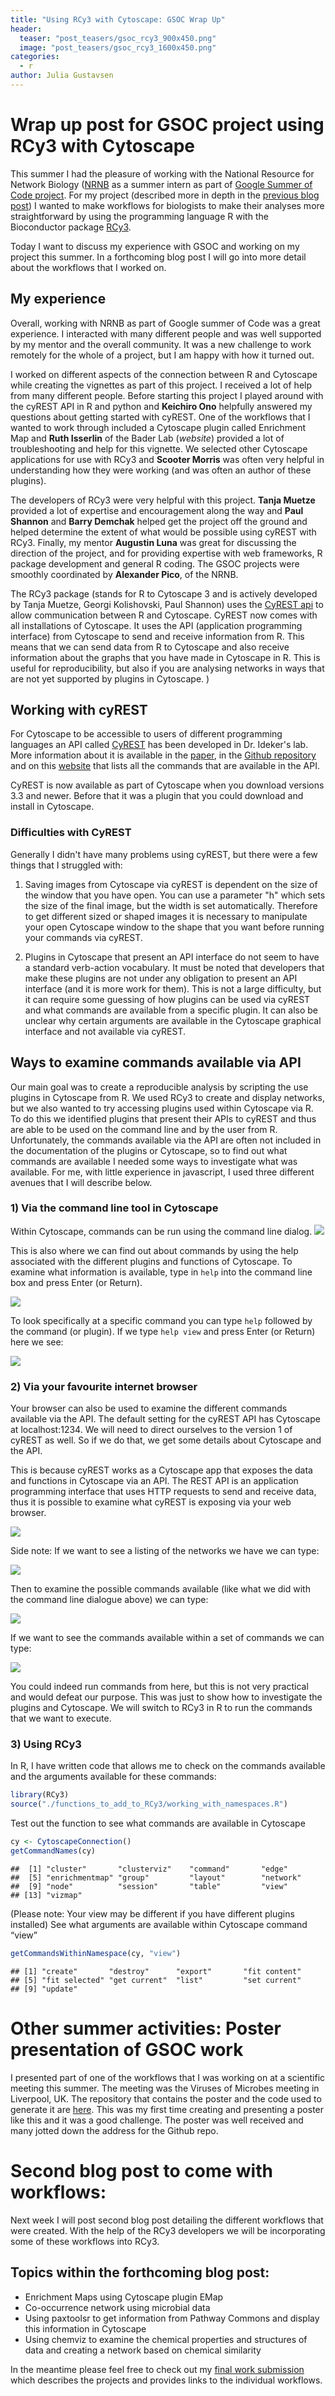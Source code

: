 ```yaml
---
title: "Using RCy3 with Cytoscape: GSOC Wrap Up"
header:
  teaser: "post_teasers/gsoc_rcy3_900x450.png"
  image: "post_teasers/gsoc_rcy3_1600x450.png"
categories:
  - r
author: Julia Gustavsen
---
```


# Wrap up post for GSOC project using RCy3 with Cytoscape

This summer I had the pleasure of working with the National Resource for Network Biology ([NRNB](http://nrnb.org/index.html) as a summer intern as part of [Google Summer of Code project](https://summerofcode.withgoogle.com/projects/#6682250145955840). For my project (described more in depth in the [previous blog post]( http://blog.lunean.com/2016/08/05/extending-rcy3-vignettes-google-summer-of-code-project/)) I wanted to make workflows for biologists to make their analyses more straightforward by using the programming language R with the Bioconductor package [RCy3](https://bioconductor.org/packages/release/bioc/html/RCy3.html).

Today I want to discuss my experience with GSOC and working on my project this summer. In a forthcoming blog post I will go into more detail about the workflows that I worked on.

## My experience

Overall, working with NRNB as part of Google summer of Code was a great experience. I interacted with many different people and was well supported by my mentor and the overall community. It was a new challenge to work remotely for the whole of a project, but I am happy with how it turned out.

I worked on different aspects of the connection between R and Cytoscape while creating the vignettes as part of this project. I received a lot of help from many different people. Before starting this project I played around with the cyREST API in R and python and **Keichiro Ono** helpfully answered my questions about getting started with cyREST. One of the workflows that I wanted to work through included a Cytoscape plugin called Enrichment Map and **Ruth Isserlin** of the Bader Lab (*website*) provided a lot of troubleshooting and help for this vignette. We selected other Cytoscape applications for use with RCy3 and **Scooter Morris** was often very helpful in understanding how they were working (and was often an author of these plugins).

The developers of RCy3 were very helpful with this project. **Tanja Muetze** provided a lot of expertise and encouragement along the way and **Paul Shannon** and **Barry Demchak** helped get the project off the ground and helped determine the extent of what would be possible using cyREST with RCy3. Finally, my mentor **Augustin Luna** was great for discussing the direction of the project, and for providing expertise with web frameworks, R package development and general R coding. The GSOC projects were smoothly coordinated by **Alexander Pico**, of the NRNB.

The RCy3 package (stands for R to Cytoscape 3 and is actively developed by Tanja Muetze, Georgi Kolishovski, Paul Shannon) uses the [CyREST api](https://github.com/idekerlab/cyREST/wiki) to allow communication between R and Cytoscape. CyREST now comes with all installations of Cytoscape. It uses the API (application programming interface) from Cytoscape to send and receive information from R. This means that we can send data from R to Cytoscape and also receive information about the graphs that you have made in Cytoscape in R. This is useful for reproducibility, but also if you are analysing networks in ways that are not yet supported by plugins in Cytoscape. )

## Working with cyREST

For Cytoscape to be accessible to users of different programming languages an API called [CyREST](https://github.com/cytoscape/cyREST) has been developed in Dr. Ideker's lab. More information about it is available in the [paper](http://f1000research.com/articles/4-478/v1), in the [Github repository](https://github.com/idekerlab/cyREST) and on this [website](http://idekerlab.github.io/cyREST/) that lists all the commands that are available in the API.

CyREST is now available as part of Cytoscape when you download versions 3.3 and newer. Before that it was a plugin that you could download and install in Cytoscape.

### Difficulties with CyREST

Generally I didn't have many problems using cyREST, but there were a few things that I struggled with:

1. Saving images from Cytoscape via cyREST is dependent on the size of the window that you have open. You can use a parameter "h" which sets the size of the final image, but the width is set automatically. Therefore to get different sized or shaped images it is necessary to manipulate your open Cytoscape window to the shape that you want before running your commands via cyREST.

2. Plugins in Cytoscape that present an API interface do not seem to have a standard verb-action vocabulary. It must be noted that developers that make these plugins are not under any obligation to present an API interface (and it is more work for them). This is not a large difficulty, but it can require some guessing of how plugins can be used via cyREST and what commands are available from a specific plugin. It can also be unclear why certain arguments are available in the Cytoscape graphical interface and not available via cyREST.

## Ways to examine commands available via API

Our main goal was to create a reproducible analysis by scripting the use plugins in Cytoscape from R. We used RCy3 to create and display networks, but we also wanted to try accessing plugins used within Cytoscape via R. To do this we identified plugins that present their APIs to cyREST and thus are able to be used on the command line and by the user from R. Unfortunately, the commands available via the API are often not included in the documentation of the plugins or Cytoscape, so to find out what commands are available I needed some ways to investigate what was available. For me, with little experience in javascript, I used three different avenues that I will describe below.

### 1) Via the command line tool in Cytoscape

Within Cytoscape, commands can be run using the command line dialog.
![](http://blog.lunean.com/images/gsoc_posts/blog_post_2_tool-drop-down_command-line.png)

This is also where we can find out about commands by using the help associated with the different plugins and functions of Cytoscape. To examine what information is available, type in `help` into the command line box and press Enter (or Return).

![](http://blog.lunean.com/images/gsoc_posts/blog_post_2_command-line_help.png)

To look specifically at a specific command you can type `help` followed by the command (or plugin). If we type `help view` and press Enter (or Return) here we see:

![](http://blog.lunean.com/images/gsoc_posts/blog_post_2_command-line_help-view.png)

### 2) Via your favourite internet browser

Your browser can also be used to examine the different commands available via the API. The default setting for the cyREST API has Cytoscape at localhost:1234. We will need to direct ourselves to the version 1 of cyREST as well. So if we do that, we get some details about Cytoscape and the API.

This is because cyREST works as a Cytoscape app that exposes the data and functions in Cytoscape via an API. The REST API is an application programming interface that uses HTTP requests to send and receive data, thus it is possible to examine what cyREST is exposing via your web browser.

![](http://blog.lunean.com/images/gsoc_posts/blog_post_2_chrome_api.png)

Side note: If we want to see a listing of the networks we have we can type:

![](http://blog.lunean.com/images/gsoc_posts/blog_post_2_chrome_network.png)

Then to examine the possible commands available (like what we did with the command line dialogue above) we can type:

![](http://blog.lunean.com/images/gsoc_posts/blog_post_2_chrome_commands.png)

If we want to see the commands available within a set of commands we can type:

![](http://blog.lunean.com/images/gsoc_posts/blog_post_2_chrome_commands_view.png)

You could indeed run commands from here, but this is not very practical and would defeat our purpose. This was just to show how to investigate the plugins and Cytoscape. We will switch to RCy3 in R to run the commands that we want to execute.

### 3) Using RCy3

In R, I have written code that allows me to check on the commands available and the arguments available for these commands:

```r
library(RCy3)
source("./functions_to_add_to_RCy3/working_with_namespaces.R")
```

Test out the function to see what commands are available in Cytoscape

```r
cy <- CytoscapeConnection()
getCommandNames(cy)
```

```
##  [1] "cluster"       "clusterviz"    "command"       "edge"         
##  [5] "enrichmentmap" "group"         "layout"        "network"      
##  [9] "node"          "session"       "table"         "view"         
## [13] "vizmap"
```
(Please note: Your view may be different if you have different plugins installed)
See what arguments are available within Cytoscape command “view”

```r
getCommandsWithinNamespace(cy, "view")
```

```
## [1] "create"       "destroy"      "export"       "fit content"
## [5] "fit selected" "get current"  "list"         "set current"
## [9] "update"
```

# Other summer activities: Poster presentation of GSOC work

I presented part of one of the workflows that I was working on at a scientific meeting this summer. The meeting was the Viruses of Microbes meeting in Liverpool, UK. The repository that contains the poster and the code used to generate it are [here](https://github.com/jooolia/RCy3_VOM_poster). This was my first time creating and presenting a poster like this and it was a good challenge. The poster was well received and many jotted down the address for the Github repo.

# Second blog post to come with workflows:

Next week I will post second blog post detailing the different workflows that were created. With the help of the RCy3 developers we will be incorporating some of these workflows into RCy3.

## Topics within the forthcoming blog post:

- Enrichment Maps using Cytoscape plugin EMap
- Co-occurrence network using microbial data
- Using paxtoolsr to get information from Pathway Commons and display this information in Cytoscape
- Using chemviz to examine the chemical properties and structures of data and creating a network based on chemical similarity

In the meantime please feel free to check out my [final work submission](https://github.com/jooolia/gsoc_Rcy3_vignettes/blob/master/blog_post_drafts/final_work_submission.md) which describes the projects and provides links to the individual workflows.
